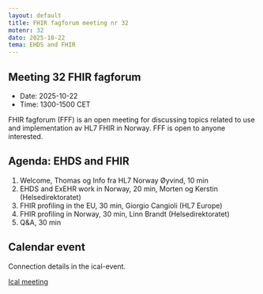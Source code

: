 ```yaml
---
layout: default
title: FHIR fagforum meeting nr 32
motenr: 32
dato: 2025-10-22
tema: EHDS and FHIR
---
```


## Meeting 32 FHIR fagforum

* Date: 2025-10-22  
* Time: 1300-1500 CET

FHIR fagforum (FFF) is an open meeting for discussing topics related to use and implementation av HL7 FHIR in Norway. FFF is open to anyone interested.

## Agenda: EHDS and FHIR

1. Welcome, Thomas og Info fra HL7 Norway Øyvind, 10 min  
2. EHDS and ExEHR work in Norway, 20 min, Morten og Kerstin (Helsedirektoratet)  
3. FHIR profiling in the EU, 30 min, Giorgio Cangioli (HL7 Europe)
4. FHIR profiling in Norway, 30 min, Linn Brandt (Helsedirektoratet)
5. Q&A, 30 min

## Calendar event

Connection details in the ical-event.

[Ical meeting](ical/FHIR%20fagforum%20%2332.ics)
